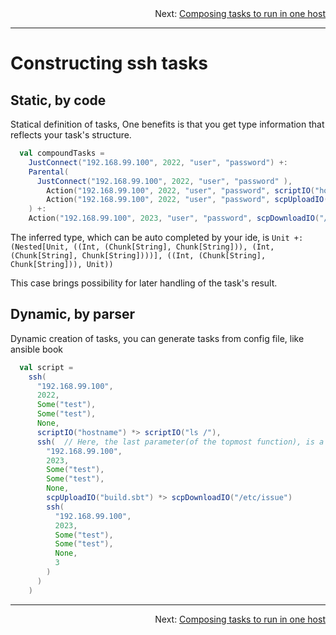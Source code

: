 <div style="text-align: right;">Next: <a href="Composing_tasks_to_run_in_one_host.md">Composing tasks to run in one host</a></div>

---

# Constructing ssh tasks

## Static, by code

Statical definition of tasks, One benefits is that you get type information that reflects your
task's structure.


```scala
  val compoundTasks =
    JustConnect("192.168.99.100", 2022, "user", "password") +:
    Parental(
      JustConnect("192.168.99.100", 2022, "user", "password" ),
        Action("192.168.99.100", 2022, "user", "password", scriptIO("hostname")) +:
        Action("192.168.99.100", 2022, "user", "password", scpUploadIO("build.sbt"))
    ) +:
    Action("192.168.99.100", 2023, "user", "password", scpDownloadIO("/etc/issue"))
```

The inferred type, which can be auto completed by your ide, is `Unit +: (Nested[Unit, ((Int,
(Chunk[String], Chunk[String])), (Int, (Chunk[String], Chunk[String])))], ((Int, (Chunk[String],
Chunk[String])), Unit))`

This case brings possibility for later handling of the task's result.

## Dynamic, by parser

Dynamic creation of tasks, you can generate tasks from config file, like ansible book

```scala
  val script =
    ssh(
      "192.168.99.100",
      2022,
      Some("test"),
      Some("test"),
      None,
      scriptIO("hostname") *> scriptIO("ls /"),
      ssh(  // Here, the last parameter(of the topmost function), is a variable length Seq
        "192.168.99.100",
        2023,
        Some("test"),
        Some("test"),
        None,
        scpUploadIO("build.sbt") *> scpDownloadIO("/etc/issue")
        ssh(
          "192.168.99.100",
          2023,
          Some("test"),
          Some("test"),
          None,
          3
        )
      )
    )
```

---

<div style="text-align: right;">Next: <a href="Composing_tasks_to_run_in_one_host.md">Composing tasks to run in one host</a></div>
